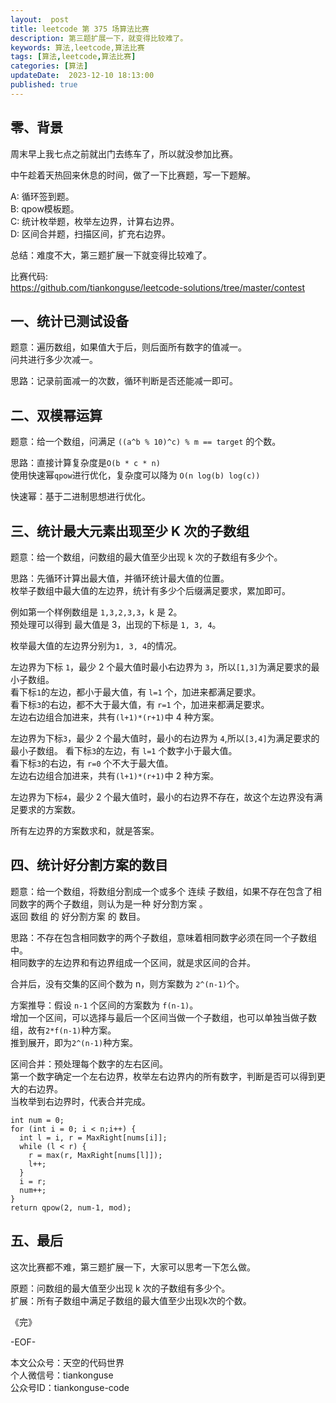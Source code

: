 ```yaml
---   
layout:  post  
title: leetcode 第 375 场算法比赛  
description: 第三题扩展一下，就变得比较难了。       
keywords: 算法,leetcode,算法比赛  
tags: [算法,leetcode,算法比赛]  
categories: [算法]  
updateDate:  2023-12-10 18:13:00  
published: true  
---  
```



## 零、背景  


周末早上我七点之前就出门去练车了，所以就没参加比赛。  


中午趁着天热回来休息的时间，做了一下比赛题，写一下题解。  


A: 循环签到题。  
B: qpow模板题。  
C: 统计枚举题，枚举左边界，计算右边界。  
D: 区间合并题，扫描区间，扩充右边界。  


总结：难度不大，第三题扩展一下就变得比较难了。  


比赛代码:  
https://github.com/tiankonguse/leetcode-solutions/tree/master/contest  


## 一、统计已测试设备  


题意：遍历数组，如果值大于后，则后面所有数字的值减一。  
问共进行多少次减一。  


思路：记录前面减一的次数，循环判断是否还能减一即可。  


## 二、双模幂运算  


题意：给一个数组，问满足 `((a^b % 10)^c) % m == target` 的个数。  


思路：直接计算复杂度是`O(b * c * n)`  
使用快速幂`qpow`进行优化，复杂度可以降为 `O(n log(b) log(c))`  


快速幂：基于二进制思想进行优化。  


## 三、统计最大元素出现至少 K 次的子数组  


题意：给一个数组，问数组的最大值至少出现 k 次的子数组有多少个。  


思路：先循环计算出最大值，并循环统计最大值的位置。  
枚举子数组中最大值的左边界，统计有多少个后缀满足要求，累加即可。  


例如第一个样例数组是 `1,3,2,3,3`，k 是 2。  
预处理可以得到 最大值是 3，出现的下标是 `1, 3, 4`。  


枚举最大值的左边界分别为`1, 3, 4`的情况。  


左边界为下标 `1`，最少 2 个最大值时最小右边界为 `3`，所以`[1,3]`为满足要求的最小子数组。  
看下标`1`的左边，都小于最大值，有 `l=1` 个，加进来都满足要求。  
看下标`3`的右边，都不大于最大值，有 `r=1` 个，加进来都满足要求。  
左边右边组合加进来，共有`(l+1)*(r+1)`中 4 种方案。  


左边界为下标`3`，最少 2 个最大值时，最小的右边界为 `4`,所以`[3,4]`为满足要求的最小子数组。 
看下标`3`的左边，有 `l=1` 个数字小于最大值。  
看下标`3`的右边，有 `r=0` 个不大于最大值。  
左边右边组合加进来，共有`(l+1)*(r+1)`中 2 种方案。  


左边界为下标`4`，最少 2 个最大值时，最小的右边界不存在，故这个左边界没有满足要求的方案数。  


所有左边界的方案数求和，就是答案。  


## 四、统计好分割方案的数目  


题意：给一个数组，将数组分割成一个或多个 连续 子数组，如果不存在包含了相同数字的两个子数组，则认为是一种 好分割方案 。  
返回 数组 的 好分割方案 的 数目。  


思路：不存在包含相同数字的两个子数组，意味着相同数字必须在同一个子数组中。  
相同数字的左边界和有边界组成一个区间，就是求区间的合并。  


合并后，没有交集的区间个数为 n，则方案数为 `2^(n-1)`个。  


方案推导：假设 `n-1` 个区间的方案数为 `f(n-1)`。  
增加一个区间，可以选择与最后一个区间当做一个子数组，也可以单独当做子数组，故有`2*f(n-1)`种方案。  
推到展开，即为`2^(n-1)`种方案。  


区间合并：预处理每个数字的左右区间。  
第一个数字确定一个左右边界，枚举左右边界内的所有数字，判断是否可以得到更大的右边界。  
当枚举到右边界时，代表合并完成。  


```
int num = 0;
for (int i = 0; i < n;i++) {
  int l = i, r = MaxRight[nums[i]];
  while (l < r) {
    r = max(r, MaxRight[nums[l]]);
    l++;
  }
  i = r;
  num++;
}
return qpow(2, num-1, mod);
```


## 五、最后  


这次比赛都不难，第三题扩展一下，大家可以思考一下怎么做。  


原题：问数组的最大值至少出现 k 次的子数组有多少个。  
扩展：所有子数组中满足子数组的最大值至少出现k次的个数。  




《完》  


-EOF-  



本文公众号：天空的代码世界  
个人微信号：tiankonguse  
公众号ID：tiankonguse-code  
  

